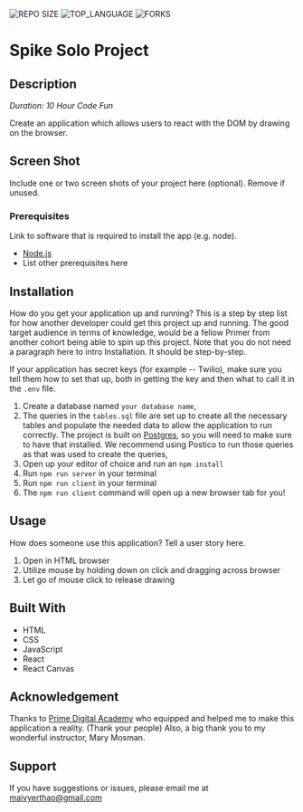 
![REPO SIZE](https://img.shields.io/github/repo-size/yyerthao/spike-solo-project?style=flat-square)
![TOP_LANGUAGE](https://img.shields.io/github/languages/top/yyerthao/spike-solo-project?style=flat-square)
![FORKS](https://img.shields.io/github/forks/yyerthao/spike-solo-project?style=social)

# Spike Solo Project

## Description

_Duration: 10 Hour Code Fun_

Create an application which allows users to react with the DOM by drawing on the browser.


## Screen Shot

Include one or two screen shots of your project here (optional). Remove if unused.

### Prerequisites

Link to software that is required to install the app (e.g. node).

- [Node.js](https://nodejs.org/en/)
- List other prerequisites here

## Installation

How do you get your application up and running? This is a step by step list for how another developer could get this project up and running. The good target audience in terms of knowledge, would be a fellow Primer from another cohort being able to spin up this project. Note that you do not need a paragraph here to intro Installation. It should be step-by-step.

If your application has secret keys (for example --  Twilio), make sure you tell them how to set that up, both in getting the key and then what to call it in the `.env` file.

1. Create a database named `your database name`,
2. The queries in the `tables.sql` file are set up to create all the necessary tables and populate the needed data to allow the application to run correctly. The project is built on [Postgres](https://www.postgresql.org/download/), so you will need to make sure to have that installed. We recommend using Postico to run those queries as that was used to create the queries, 
3. Open up your editor of choice and run an `npm install`
4. Run `npm run server` in your terminal
5. Run `npm run client` in your terminal
6. The `npm run client` command will open up a new browser tab for you!

## Usage
How does someone use this application? Tell a user story here.

1. Open in HTML browser
2. Utilize mouse by holding down on click and dragging across browser 
3. Let go of mouse click to release drawing


## Built With

* HTML
* CSS 
* JavaScript
* React
* React Canvas

## Acknowledgement
Thanks to [Prime Digital Academy](www.primeacademy.io) who equipped and helped me to make this application a reality. (Thank your people)
Also, a big thank you to my wonderful instructor, Mary Mosman.

## Support
If you have suggestions or issues, please email me at [maivyerthao@gmail.com](www.google.com)
